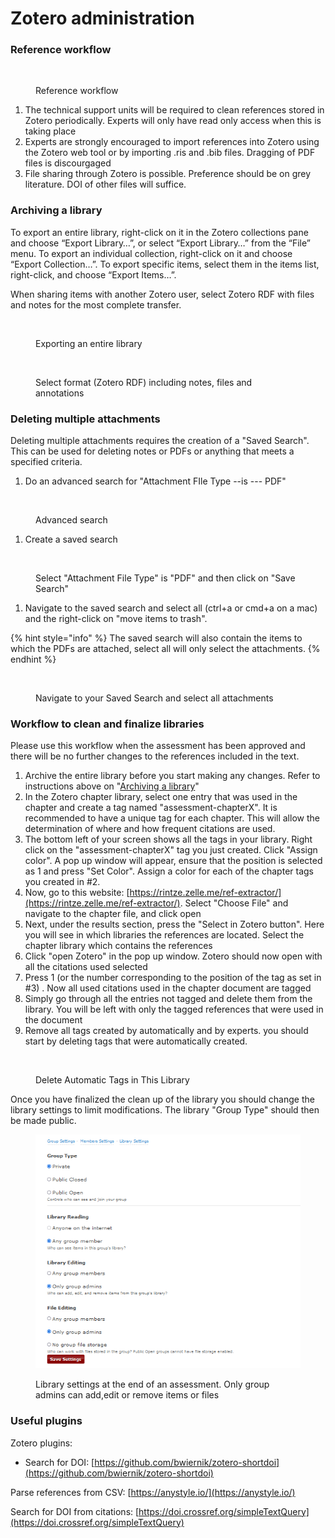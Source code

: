# Zotero administration

### Reference workflow

<figure><img src="../../.gitbook/assets/references-flow_zotero.jpg" alt=""><figcaption><p>Reference workflow</p></figcaption></figure>

1. The technical support units will be required to clean references stored in Zotero periodically. Experts will only have read only access when this is taking place
2. Experts are strongly encouraged to import references into Zotero using the Zotero web tool or by importing .ris and .bib files. Dragging of PDF files is discourgaged
3. File sharing through Zotero is possible. Preference should be on grey literature. DOI of other files will suffice.

### Archiving a library

To export an entire library, right-click on it in the Zotero collections pane and choose “Export Library…”, or select “Export Library…” from the “File” menu. To export an individual collection, right-click on it and choose “Export Collection…”. To export specific items, select them in the items list, right-click, and choose “Export Items…”.

When sharing items with another Zotero user, select Zotero RDF with files and notes for the most complete transfer.

<figure><img src="../../.gitbook/assets/zotero_export_library.jpg" alt=""><figcaption><p>Exporting an entire library</p></figcaption></figure>

<figure><img src="../../.gitbook/assets/zotero_export_library_format_zoterordf2.jpg" alt=""><figcaption><p>Select format (Zotero RDF) including notes, files and annotations</p></figcaption></figure>

### Deleting multiple attachments

Deleting multiple attachments requires the creation of a "Saved Search". This can be used for deleting notes or PDFs or anything that meets a specified criteria.

1. Do an advanced search for "Attachment FIle Type --is --- PDF"

<figure><img src="../../.gitbook/assets/Screenshot 2022-09-15 at 08.50.50.png" alt=""><figcaption><p>Advanced search</p></figcaption></figure>

1. Create a saved search

<figure><img src="../../.gitbook/assets/Screenshot 2022-09-15 at 08.52.27.png" alt=""><figcaption><p>Select "Attachment File Type" is "PDF" and then click on "Save Search"</p></figcaption></figure>

1. Navigate to the saved search and select all (ctrl+a or cmd+a on a mac) and the right-click on "move items to trash".

{% hint style="info" %}
The saved search will also contain the items to which the PDFs are attached, select all will only select the attachments.
{% endhint %}

<figure><img src="../../.gitbook/assets/Screenshot 2022-09-15 at 09.03.58.png" alt=""><figcaption><p>Navigate to your Saved Search and select all attachments</p></figcaption></figure>

### Workflow to clean and finalize libraries

Please use this workflow when the assessment has been approved and there will be no further changes to the references included in the text.

1. Archive the entire library before you start making any changes. Refer to instructions above on "[Archiving a library](../zotero-admin/zotero.md#archiving-a-library)"
2. In the Zotero chapter library, select one entry that was used in the chapter and create a tag named "assessment-chapterX". It is recommended to have a unique tag for each chapter. This will allow the determination of where and how frequent citations are used.
3. The bottom left of your screen shows all the tags in your library. Right click on the "assessment-chapterX" tag you just created. Click "Assign color". A pop up window will appear, ensure that the position is selected as 1 and press "Set Color". Assign a color for each of the chapter tags you created in #2.
4. Now, go to this website: [https://rintze.zelle.me/ref-extractor/](https://rintze.zelle.me/ref-extractor/). Select "Choose File" and navigate to the chapter file, and click open
5. Next, under the results section, press the "Select in Zotero button". Here you will see in which libraries the references are located. Select the chapter library which contains the references
6. Click "open Zotero" in the pop up window. Zotero should now open with all the citations used selected
7. Press 1 (or the number corresponding to the position of the tag as set in #3) . Now all used citations used in the chapter document are tagged
8. Simply go through all the entries not tagged and delete them from the library. You will be left with only the tagged references that were used in the document
9. Remove all tags created by automatically and by experts. you should start by deleting tags that were automatically created.

<figure><img src="../../.itbook/assets/image%20(40).png" alt=""><figcaption><p>Delete Automatic Tags in This Library</p></figcaption></figure>

Once you have finalized the clean up of the library you should change the library settings to limit modifications. The library "Group Type" should then be made public.

<figure><img src="../../.gitbook/assets/image (12).png" alt=""><figcaption><p>Library settings at the end of an assessment. Only group admins can add,edit or remove items or files</p></figcaption></figure>

### Useful plugins

Zotero plugins:

* Search for DOI: [https://github.com/bwiernik/zotero-shortdoi](https://github.com/bwiernik/zotero-shortdoi)

Parse references from CSV: [https://anystyle.io/](https://anystyle.io/)

Search for DOI from citations: [https://doi.crossref.org/simpleTextQuery](https://doi.crossref.org/simpleTextQuery)
